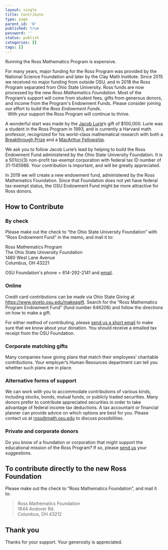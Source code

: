```yaml
---
layout: single
title: Contribute
type: page
parent_id: '0'
published: true
password: ''
status: publish
categories: []
tags: []
---
```

Running the Ross Mathematics Program is expensive.

For many years, major funding for the Ross Program was provided by the National Science Foundation and later by the Clay Math Institute.  Since 2015 we received no major funding from outside OSU, and in 2018 the Ross Program separated from Ohio State University. Ross funds are now processed by the new <i>Ross Mathematics Foundation</i>. Most of the Program’s support will come from student fees, gifts from generous donors, and income from the Program's Endowment Funds. Please consider joining our effort to build the _Ross Endowment Funds_. <br>
&nbsp; With your support the Ross Program will continue to thrive.

A wonderful start was made by the [Jacob Lurie](http://en.wikipedia.org/wiki/Jacob_Lurie)’s gift of $100,000\. Lurie was a student in the Ross Program in 1993, and is currently a Harvard math professor, recognized for his world-class mathematical research with both a [Breakthrough Prize](http://en.wikipedia.org/wiki/Breakthrough_Prize_in_Mathematics) and a [MacArthur Fellowship](http://www.macfound.org/fellows/class/class-2014/).

We ask you to follow Jacob Lurie’s lead by helping to build the Ross Endowment Fund administered by the Ohio State University Foundation. It is a 501(c)(3) non-profit tax-exempt corporation with federal tax ID number of 31-1145986. Your contribution is important, and will be greatly appreciated. 

In 2019 we will create a new endowment fund, administered by the Ross Mathematics Foundation.  Since that Foundation does not yet have federal tax-exempt status, the OSU Endowment Fund might be more attractive for Ross donors. 

## How to Contribute

### By check

Please make out the check to “the Ohio State University Foundation” with “Ross Endowment Fund” in the memo, and mail it to:

Ross Mathematics Program<br>
The Ohio State University Foundation<br>
1480 West Lane Avenue<br>
Columbus, OH 43221

OSU Foundation's phone = 614-292-2141 and [email](mailto:gifts@osu.edu).

### Online

Credit card contributions can be made via Ohio State Giving at https://www.giveto.osu.edu/makeagift. Search for the “Ross Mathematics Program Endowment Fund” (fund number 646206) and follow the directions on how to make a gift.  

For either method of contributing, please [send us a short email](mailto:ross@math.osu.edu) to make sure that we know about your donation. You should receive a emailed tax receipt from the OSU Foundation.

### Corporate matching gifts

Many companies have giving plans that match their employees’ charitable contributions. Your employer’s Human Resources department can tell you whether such plans are in place.

### Alternative forms of support

We can work with you to accommodate contributions of various kinds, including stocks, bonds, mutual funds, or publicly traded securities. Many donors prefer to contribute appreciated securities in order to take advantage of federal income tax deductions. A tax accountant or financial planner can provide advice on which options are best for you. Please contact us at [ross@math.osu.edu](mailto:ross@math.osu.edu) to discuss possibilities.

### Private and corporate donors

Do you know of a foundation or corporation that might support the educational mission of the Ross Program? If so, please [send us](mailto:ross@math.osu.edu) your suggestions.

## To contribute directly to the new Ross Foundation

Please make out the check to “Ross Mathematics Foundation”, and mail it to:

> Ross Mathematics Foundation  
> 1644 Andover Rd.  
> Columbus, OH 43212

## Thank you

Thanks for your support. Your generosity is appreciated.
